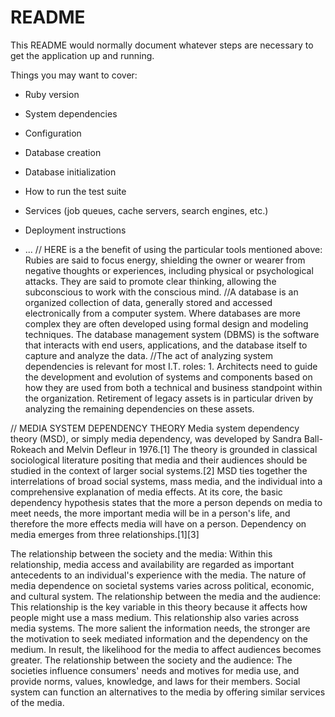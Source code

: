 # README

This README would normally document whatever steps are necessary to get the
application up and running.

Things you may want to cover:

* Ruby version

* System dependencies

* Configuration

* Database creation

* Database initialization

* How to run the test suite

* Services (job queues, cache servers, search engines, etc.)

* Deployment instructions

* ...
// HERE is a the benefit of using the particular tools mentioned above:
Rubies are said to focus energy, shielding the owner or wearer from negative thoughts or experiences, including physical or psychological attacks. They are said to promote clear thinking, allowing the subconscious to work with the conscious mind.
//A database is an organized collection of data, generally stored and accessed electronically from a computer system. Where databases are more complex they are often developed using formal design and modeling techniques.
The database management system (DBMS) is the software that interacts with end users, applications, and the database itself to capture and analyze the data.
//The act of analyzing system dependencies is relevant for most I.T. roles: 1. Architects need to guide the development and evolution of systems and components based on how they are used from both a technical and business standpoint within the organization. Retirement of legacy assets is in particular driven by analyzing the remaining dependencies on these assets.

// MEDIA SYSTEM DEPENDENCY THEORY
Media system dependency theory (MSD), or simply media dependency, was developed by Sandra Ball-Rokeach and Melvin Defleur in 1976.[1] The theory is grounded in classical sociological literature positing that media and their audiences should be studied in the context of larger social systems.[2] MSD ties together the interrelations of broad social systems, mass media, and the individual into a comprehensive explanation of media effects. At its core, the basic dependency hypothesis states that the more a person depends on media to meet needs, the more important media will be in a person's life, and therefore the more effects media will have on a person.
Dependency on media emerges from three relationships.[1][3]

The relationship between the society and the media: Within this relationship, media access and availability are regarded as important antecedents to an individual's experience with the media. The nature of media dependence on societal systems varies across political, economic, and cultural system.
The relationship between the media and the audience: This relationship is the key variable in this theory because it affects how people might use a mass medium. This relationship also varies across media systems. The more salient the information needs, the stronger are the motivation to seek mediated information and the dependency on the medium. In result, the likelihood for the media to affect audiences becomes greater.
The relationship between the society and the audience: The societies influence consumers' needs and motives for media use, and provide norms, values, knowledge, and laws for their members. Social system can function an alternatives to the media by offering similar services of the media.

